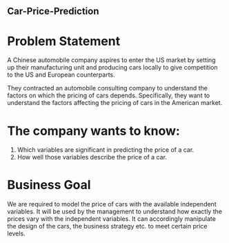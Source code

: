 ## Car-Price-Prediction

# Problem Statement
A Chinese automobile company aspires to enter the US market by setting up their manufacturing unit and producing cars locally to give competition to the US and European counterparts.

They contracted an automobile consulting company to understand the factors on which the pricing of cars depends. Specifically, they want to understand the factors affecting the pricing of cars in the American market.

# The company wants to know:
1. Which variables are significant in predicting the price of a car.
2. How well those variables describe the price of a car.

# Business Goal
We are required to model the price of cars with the available independent variables. It will be used by the management to understand how exactly the prices vary with the independent variables. It can accordingly manipulate the design of the cars, the business strategy etc. to meet certain price levels.
